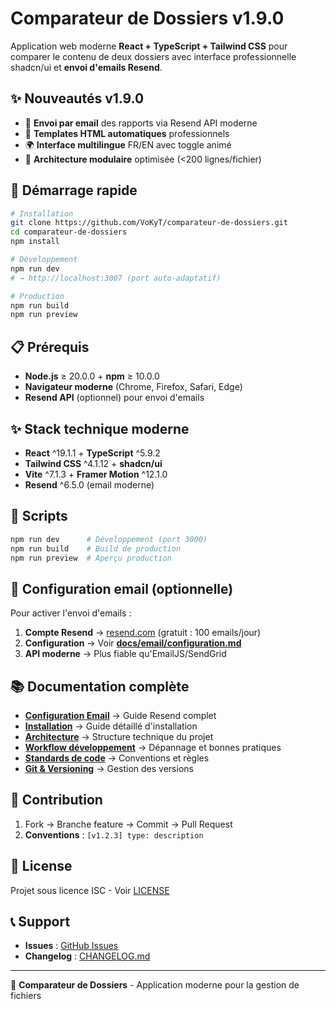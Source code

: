 # Comparateur de Dossiers v1.9.0

Application web moderne **React + TypeScript + Tailwind CSS** pour comparer le contenu de deux dossiers avec interface professionnelle shadcn/ui et **envoi d'emails Resend**.

## ✨ Nouveautés v1.9.0
- 📧 **Envoi par email** des rapports via Resend API moderne
- 🎨 **Templates HTML automatiques** professionnels
- 🌍 **Interface multilingue** FR/EN avec toggle animé
- 🔧 **Architecture modulaire** optimisée (<200 lignes/fichier)

## 🚀 Démarrage rapide

```bash
# Installation
git clone https://github.com/VoKyT/comparateur-de-dossiers.git
cd comparateur-de-dossiers
npm install

# Développement
npm run dev
# → http://localhost:3007 (port auto-adaptatif)

# Production
npm run build
npm run preview
```

## 📋 Prérequis
- **Node.js** ≥ 20.0.0 + **npm** ≥ 10.0.0
- **Navigateur moderne** (Chrome, Firefox, Safari, Edge)
- **Resend API** (optionnel) pour envoi d'emails

## ✨ Stack technique moderne
- **React** ^19.1.1 + **TypeScript** ^5.9.2
- **Tailwind CSS** ^4.1.12 + **shadcn/ui**
- **Vite** ^7.1.3 + **Framer Motion** ^12.1.0
- **Resend** ^6.5.0 (email moderne)

## 🔧 Scripts
```bash
npm run dev      # Développement (port 3000)
npm run build    # Build de production
npm run preview  # Aperçu production
```

## 📧 Configuration email (optionnelle)
Pour activer l'envoi d'emails :
1. **Compte Resend** → [resend.com](https://resend.com) (gratuit : 100 emails/jour)
2. **Configuration** → Voir **[docs/email/configuration.md](docs/email/configuration.md)**
3. **API moderne** → Plus fiable qu'EmailJS/SendGrid

## 📚 Documentation complète
- **[Configuration Email](docs/email/configuration.md)** → Guide Resend complet
- **[Installation](docs/setup/installation.md)** → Guide détaillé d'installation
- **[Architecture](ARCHITECTURE.md)** → Structure technique du projet  
- **[Workflow développement](docs/dev/workflow.md)** → Dépannage et bonnes pratiques
- **[Standards de code](docs/standards/coding.md)** → Conventions et règles
- **[Git & Versioning](docs/git/versioning.md)** → Gestion des versions

## 🤝 Contribution
1. Fork → Branche feature → Commit → Pull Request
2. **Conventions** : `[v1.2.3] type: description`

## 📝 License
Projet sous licence ISC - Voir [LICENSE](LICENSE)

## 📞 Support  
- **Issues** : [GitHub Issues](https://github.com/VoKyT/comparateur-de-dossiers/issues)
- **Changelog** : [CHANGELOG.md](CHANGELOG.md)

---
🚀 **Comparateur de Dossiers** - Application moderne pour la gestion de fichiers